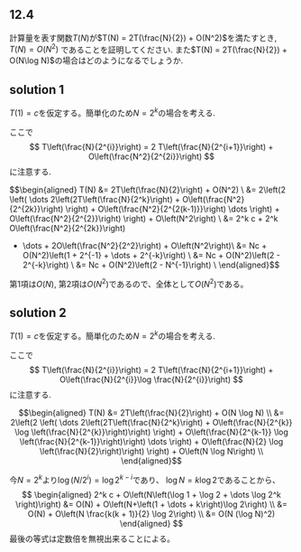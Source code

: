 ## 12.4
計算量を表す関数$T(N)$が$T(N) = 2T(\frac{N}{2}) + O(N^2)$を満たすとき, $T(N) = O(N^2)$
であることを証明してください.
また$T(N) = 2T(\frac{N}{2}) + O(N\log N)$の場合はどのようになるでしょうか.

## solution 1
$T(1) = c$を仮定する。簡単化のため$N = 2^k$の場合を考える.

ここで
$$
T\left(\frac{N}{2^{i}}\right) = 2 T\left(\frac{N}{2^{i+1}}\right) + O\left(\frac{N^2}{2^{2i}}\right)
$$
に注意する.

$$\begin{aligned}
T(N) &= 2T\left(\frac{N}{2}\right) + O(N^2) \\
 &= 2\left(2 \left( \dots 2\left(2T\left(\frac{N}{2^k}\right)
			+ O\left(\frac{N^2}{2^{2k}}\right) \right)
			+ O\left(\frac{N^2}{2^{2(k-1)}}\right) \dots \right)
			+ O\left(\frac{N^2}{2^{2}}\right) \right)
			+ O\left(N^2\right) \\
&= 2^k c + 2^k O\left(\frac{N^2}{2^{2k}}\right)
+ \dots + 2O\left(\frac{N^2}{2^2}\right) + O\left(N^2\right)\\
&= Nc + O(N^2)\left(1 + 2^{-1} + \dots + 2^{-k}\right) \\
&= Nc + O(N^2)\left(2 - 2^{-k}\right) \\
&= Nc + O(N^2)\left(2 - N^{-1}\right) \\
\end{aligned}$$

第1項は$O(N)$, 第2項は$O(N^2)$であるので、全体として$O(N^2)$である。


## solution 2

$T(1) = c$を仮定する。簡単化のため$N = 2^k$の場合を考える.

ここで
$$
T\left(\frac{N}{2^{i}}\right) = 2 T\left(\frac{N}{2^{i+1}}\right) + O\left(\frac{N}{2^{i}}\log \frac{N}{2^{i}}\right)
$$
に注意する.

$$\begin{aligned}
T(N) &= 2T\left(\frac{N}{2}\right) + O(N \log N) \\
&= 2\left(2 \left( \dots 2\left(2T\left(\frac{N}{2^k}\right)
	+ O\left(\frac{N}{2^{k}} \log \left(\frac{N}{2^{k}}\right)\right) \right)
	+ O\left(\frac{N}{2^{k-1}} \log \left(\frac{N}{2^{k-1}}\right)\right)
\dots \right)
	+ O\left(\frac{N}{2} \log \left(\frac{N}{2}\right)\right) \right)
	+ O\left(N \log N\right) \\
\end{aligned}$$

今$N = 2^k$より$\log\left(N/{2^i}\right) = \log 2^{k-i}$であり、
$\log N = k \log 2$であることから、
$$
\begin{aligned}
2^k c + O\left(N\left(\log 1 + \log 2 + \dots \log 2^k \right)\right) &= O(N) + O\left(N+\left(1 + \dots + k\right)\log 2\right) \\
&= O(N) + O\left(N \frac{k(k + 1)}{2} \log 2\right) \\
&= O(N (\log N)^2)
\end{aligned}
$$
最後の等式は定数倍を無視出来ることによる。

